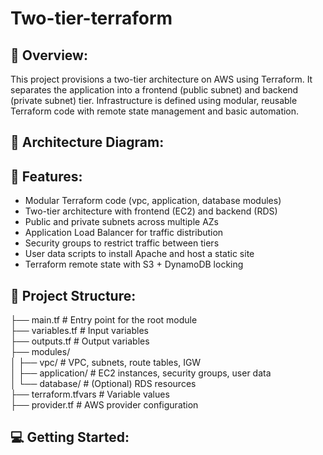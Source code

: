 # Two-tier-terraform

## 🚀 Overview:
This project provisions a two-tier architecture on AWS using Terraform. It separates the application into a frontend (public subnet) and backend (private subnet) tier. Infrastructure is defined using modular, reusable Terraform code with remote state management and basic automation.

## 🧱 Architecture Diagram:


## 🔧 Features:
- Modular Terraform code (vpc, application, database modules)
- Two-tier architecture with frontend (EC2) and backend (RDS)
- Public and private subnets across multiple AZs
- Application Load Balancer for traffic distribution
- Security groups to restrict traffic between tiers
- User data scripts to install Apache and host a static site
- Terraform remote state with S3 + DynamoDB locking


## 📁 Project Structure:
├── main.tf # Entry point for the root module  
├── variables.tf # Input variables  
├── outputs.tf # Output variables  
├── modules/  
│ ├── vpc/ # VPC, subnets, route tables, IGW  
│ ├── application/ # EC2 instances, security groups, user data  
│ └── database/ # (Optional) RDS resources  
├── terraform.tfvars # Variable values  
├── provider.tf # AWS provider configuration  

## 💻 Getting Started:
